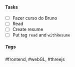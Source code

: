 

#### Tasks
- [ ] Fazer curso do Bruno
- [ ] Read
- [ ] Create resume
- [ ] Put tag `read` and `withResume`

##### Tags
#frontend, #webGL, #threejs
